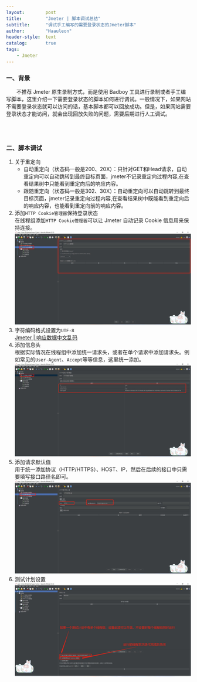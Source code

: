 ```yaml
---
layout:        post
title:         "Jmeter | 脚本调试总结"
subtitle:      "调试手工编写的需要登录状态的Jmeter脚本"
author:        "Haauleon"
header-style:  text
catalog:       true
tags:
    - Jmeter
---
```


### 一、背景
&emsp;&emsp;不推荐 Jmeter 原生录制方式，而是使用 Badboy 工具进行录制或者手工编写脚本，这里介绍一下需要登录状态的脚本如何进行调试。一般情况下，如果网站不需要登录状态就可以访问的话，基本脚本都可以回放成功。但是，如果网站需要登录状态才能访问，就会出现回放失败的问题，需要后期进行人工调试。       

<br>
<br>

### 二、脚本调试
1. 关于重定向    
    - 自动重定向（状态码一般是200、20X）：只针对GET和Head请求，自动重定向可以自动跳转到最终目标页面，jmeter不记录重定向过程内容,在查看结果树中只能看到重定向后的响应内容。             
    - 跟随重定向（状态码一般是302、30X）：自动重定向可以自动跳转到最终目标页面，jmeter记录重定向过程内容,在查看结果树中既能看到重定向后的响应内容，也能看到重定向前的响应内容。     
2. 添加`HTTP Cookie管理器`保持登录状态         
    在线程组添加`HTTP Cookie管理器`可以让 Jmeter 自动记录 Cookie 信息用来保持连接。        
    ![](\img\in-post\post-jmeter\2022-09-14-jmeter-debug-3.jpg)      
3. 字符编码格式设置为`UTF-8`        
    [Jmeter | 响应数据中文乱码](https://haauleon.gitee.io/2022/07/21/jmeter-utf8/)      
4. 添加信息头      
    根据实际情况在线程组中添加统一请求头，或者在单个请求中添加请求头。例如常见的`User-Agent`、`Accept`等等信息，这里统一添加。      
    ![](\img\in-post\post-jmeter\2022-09-14-jmeter-debug-1.jpg)         
5. 添加请求默认值     
    用于统一添加协议（HTTP/HTTPS）、HOST、IP，然后在后续的接口中只需要填写接口路径名即可。     
    ![](\img\in-post\post-jmeter\2022-09-14-jmeter-debug-2.jpg)      
6. 测试计划设置    
    ![](\img\in-post\post-jmeter\2022-09-14-jmeter-debug-4.jpg)     